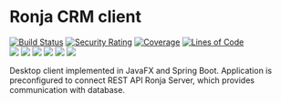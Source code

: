 # Ronja CRM client

[![Build Status](https://github.com/BranislavBeno/Ronja-CRM-Desktop-Client/actions/workflows/maven.yml/badge.svg)](https://github.com/BranislavBeno/Ronja-CRM-Desktop-Client/actions)
[![Security Rating](https://sonarcloud.io/api/project_badges/measure?project=com.ronja.crm.ronjaclient%3Aronja-parent&metric=security_rating)](https://sonarcloud.io/summary/new_code?id=com.ronja.crm.ronjaclient%3Aronja-parent)
[![Coverage](https://sonarcloud.io/api/project_badges/measure?project=com.ronja.crm.ronjaclient%3Aronja-parent&metric=coverage)](https://sonarcloud.io/dashboard?id=com.ronja.crm.ronjaclient%3Aronja-parent)
[![Lines of Code](https://sonarcloud.io/api/project_badges/measure?project=com.ronja.crm.ronjaclient%3Aronja-parent&metric=ncloc)](https://sonarcloud.io/dashboard?id=com.ronja.crm.ronjaclient%3Aronja-parent)  
[![](https://img.shields.io/badge/Java-17-blue)](/pom.xml)
[![](https://img.shields.io/badge/JavaFX-18.0.1-blue)](/pom.xml)
[![](https://img.shields.io/badge/Spring%20Boot-2.7.0-blue)](/pom.xml)
[![](https://img.shields.io/badge/Testcontainers-1.17.2-blue)](/pom.xml)
[![](https://img.shields.io/badge/Maven-3.8.5-blue)](https://img.shields.io/badge/maven-v3.8.5-blue)
[![](https://img.shields.io/badge/License-MIT-blue.svg)](https://opensource.org/licenses/MIT)

Desktop client implemented in JavaFX and Spring Boot.
Application is preconfigured to connect REST API Ronja Server, which provides communication with database.
